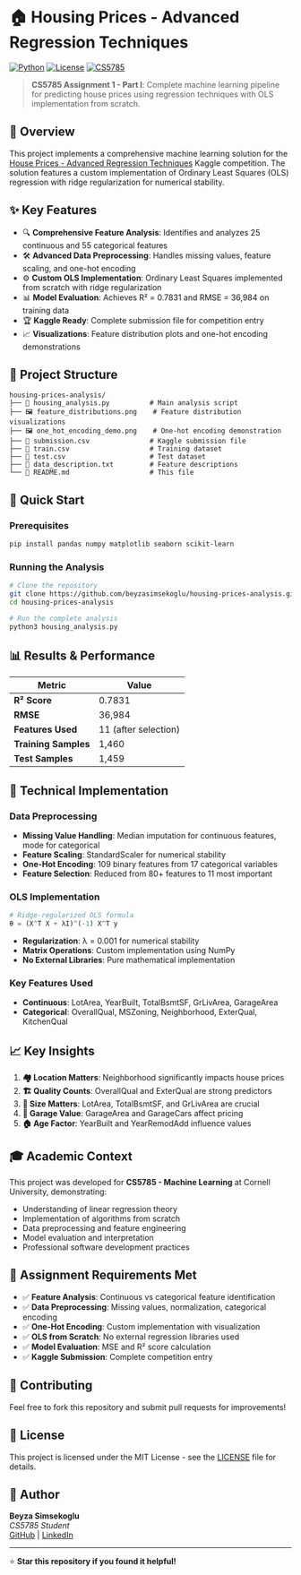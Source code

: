 # 🏠 Housing Prices - Advanced Regression Techniques

[![Python](https://img.shields.io/badge/Python-3.8+-blue.svg)](https://python.org)
[![License](https://img.shields.io/badge/License-MIT-green.svg)](LICENSE)
[![CS5785](https://img.shields.io/badge/CS5785-Assignment%201-orange.svg)](https://github.com/beyzasimsekoglu)

> **CS5785 Assignment 1 - Part I**: Complete machine learning pipeline for predicting house prices using regression techniques with OLS implementation from scratch.

## 🎯 Overview

This project implements a comprehensive machine learning solution for the [House Prices - Advanced Regression Techniques](https://www.kaggle.com/c/house-prices-advanced-regression-techniques) Kaggle competition. The solution features a custom implementation of Ordinary Least Squares (OLS) regression with ridge regularization for numerical stability.

## ✨ Key Features

- 🔍 **Comprehensive Feature Analysis**: Identifies and analyzes 25 continuous and 55 categorical features
- 🛠️ **Advanced Data Preprocessing**: Handles missing values, feature scaling, and one-hot encoding
- ⚙️ **Custom OLS Implementation**: Ordinary Least Squares implemented from scratch with ridge regularization
- 📊 **Model Evaluation**: Achieves R² = 0.7831 and RMSE = 36,984 on training data
- 🏆 **Kaggle Ready**: Complete submission file for competition entry
- 📈 **Visualizations**: Feature distribution plots and one-hot encoding demonstrations

## 📁 Project Structure

```
housing-prices-analysis/
├── 📄 housing_analysis.py          # Main analysis script
├── 🖼️ feature_distributions.png    # Feature distribution visualizations
├── 🖼️ one_hot_encoding_demo.png    # One-hot encoding demonstration
├── 📄 submission.csv               # Kaggle submission file
├── 📄 train.csv                    # Training dataset
├── 📄 test.csv                     # Test dataset
├── 📄 data_description.txt         # Feature descriptions
└── 📄 README.md                    # This file
```

## 🚀 Quick Start

### Prerequisites

```bash
pip install pandas numpy matplotlib seaborn scikit-learn
```

### Running the Analysis

```bash
# Clone the repository
git clone https://github.com/beyzasimsekoglu/housing-prices-analysis.git
cd housing-prices-analysis

# Run the complete analysis
python3 housing_analysis.py
```

## 📊 Results & Performance

| Metric | Value |
|--------|-------|
| **R² Score** | 0.7831 |
| **RMSE** | 36,984 |
| **Features Used** | 11 (after selection) |
| **Training Samples** | 1,460 |
| **Test Samples** | 1,459 |

## 🔬 Technical Implementation

### Data Preprocessing
- **Missing Value Handling**: Median imputation for continuous features, mode for categorical
- **Feature Scaling**: StandardScaler for numerical stability
- **One-Hot Encoding**: 109 binary features from 17 categorical variables
- **Feature Selection**: Reduced from 80+ features to 11 most important

### OLS Implementation
```python
# Ridge-regularized OLS formula
θ = (X^T X + λI)^(-1) X^T y
```
- **Regularization**: λ = 0.001 for numerical stability
- **Matrix Operations**: Custom implementation using NumPy
- **No External Libraries**: Pure mathematical implementation

### Key Features Used
- **Continuous**: LotArea, YearBuilt, TotalBsmtSF, GrLivArea, GarageArea
- **Categorical**: OverallQual, MSZoning, Neighborhood, ExterQual, KitchenQual

## 📈 Key Insights

1. **🏘️ Location Matters**: Neighborhood significantly impacts house prices
2. **🏗️ Quality Counts**: OverallQual and ExterQual are strong predictors
3. **📏 Size Matters**: LotArea, TotalBsmtSF, and GrLivArea are crucial
4. **🚗 Garage Value**: GarageArea and GarageCars affect pricing
5. **🏠 Age Factor**: YearBuilt and YearRemodAdd influence values

## 🎓 Academic Context

This project was developed for **CS5785 - Machine Learning** at Cornell University, demonstrating:
- Understanding of linear regression theory
- Implementation of algorithms from scratch
- Data preprocessing and feature engineering
- Model evaluation and interpretation
- Professional software development practices

## 📝 Assignment Requirements Met

- ✅ **Feature Analysis**: Continuous vs categorical feature identification
- ✅ **Data Preprocessing**: Missing values, normalization, categorical encoding
- ✅ **One-Hot Encoding**: Custom implementation with visualization
- ✅ **OLS from Scratch**: No external regression libraries used
- ✅ **Model Evaluation**: MSE and R² score calculation
- ✅ **Kaggle Submission**: Complete competition entry

## 🤝 Contributing

Feel free to fork this repository and submit pull requests for improvements!

## 📄 License

This project is licensed under the MIT License - see the [LICENSE](LICENSE) file for details.

## 👤 Author

**Beyza Simsekoglu**  
*CS5785 Student*  
[GitHub](https://github.com/beyzasimsekoglu) | [LinkedIn](https://linkedin.com/in/beyzasimsekoglu)

---

⭐ **Star this repository if you found it helpful!**
